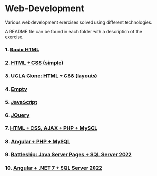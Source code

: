 # Web-Development

Various web development exercises solved using different technologies.

A README file can be found in each folder with a description of the exercise.

### 1. [Basic HTML](1)

### 2. [HTML + CSS (simple)](2)

### 3. [UCLA Clone: HTML + CSS (layouts)](3)

### 4. [Empty](4)

### 5. [JavaScript](5)

### 6. [JQuery](6)

### 7. [HTML + CSS, AJAX + PHP + MySQL](7)

### 8. [Angular + PHP + MySQL](8)

### 9. [Battleship: Java Server Pages + SQL Server 2022](9)

### 10. [Angular + .NET 7 + SQL Server 2022](10)
